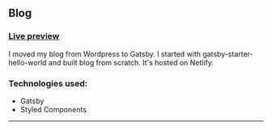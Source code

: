 ## Blog

### [Live preview](https://zachlorowani.pl/)

I moved my blog from Wordpress to Gatsby. I started with gatsby-starter-hello-world and built blog from scratch. It's hosted on Netlify.

### Technologies used:
* Gatsby
* Styled Components

***


